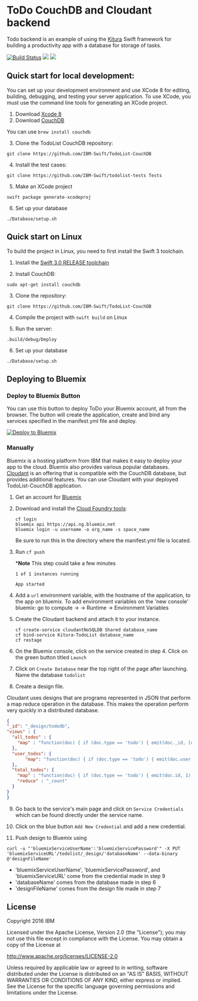 # ToDo CouchDB and Cloudant backend

Todo backend is an example of using the [Kitura](https://github.com/IBM-Swift/Kitura) Swift framework for building a productivity app with a database for storage of tasks.

[![Build Status](https://travis-ci.org/IBM-Swift/TodoList-CouchDB.svg?branch=master)](https://travis-ci.org/IBM-Swift/TodoList-CouchDB)
![](https://img.shields.io/badge/Swift-3.0%20RELEASE-orange.svg?style=flat)
![](https://img.shields.io/badge/platform-Linux,%20macOS-blue.svg?style=flat)

## Quick start for local development:

You can set up your development environment and use XCode 8 for editing, building, debugging, and testing your server application. To use XCode, you must use the command line tools for generating an XCode project.

1. Download [Xcode 8](https://swift.org/download/)
2. Download [CouchDB](http://couchdb.apache.org/)
 
 You can use `brew install couchdb` 

3. Clone the TodoList CouchDB repository:

  `git clone https://github.com/IBM-Swift/TodoList-CouchDB`
  
4. Install the test cases:

  `git clone https://github.com/IBM-Swift/todolist-tests Tests`
  
5. Make an XCode project

  `swift package generate-xcodeproj`
  
6. Set up your database

  `./Database/setup.sh`
  
## Quick start on Linux

To build the project in Linux, you need to first install the Swift 3 toolchain.

1. Install the [Swift 3.0 RELEASE toolchain](http://www.swift.org)

2. Install CouchDB:

  `sudo apt-get install couchdb`
  
3. Clone the repository:

  `git clone https://github.com/IBM-Swift/TodoList-CouchDB`
  
4. Compile the project with `swift build` on Linux

5. Run the server:

 `.build/debug/Deploy`
 
6. Set up your database

  `./Database/setup.sh`

## Deploying to Bluemix

### Deploy to Bluemix Button

You can use this button to deploy ToDo your Bluemix account, all from the browser. The button will create the application, create and bind any services specified in the manifest.yml file and deploy.

[![Deploy to Bluemix](https://bluemix.net/deploy/button.png)](https://bluemix.net/deploy?repository=https://github.com/IBM-Swift/TodoList-CouchDB)

### Manually

Bluemix is a hosting platform from IBM that makes it easy to deploy your app to the cloud. Bluemix also provides various popular databases. [Cloudant](https://cloudant.com/) is an offering that is compatible with the CouchDB database, but provides additional features. You can use Cloudant with your deployed TodoList-CouchDB application.

1. Get an account for [Bluemix](https://new-console.ng.bluemix.net/?direct=classic)

2. Download and install the [Cloud Foundry tools](https://new-console.ng.bluemix.net/docs/starters/install_cli.html):

    ```
    cf login
    bluemix api https://api.ng.bluemix.net
    bluemix login -u username -o org_name -s space_name
    ```

    Be sure to run this in the directory where the manifest.yml file is located.

3. Run `cf push`   

    ***Note** This step could take a few minutes

    ```
    1 of 1 instances running 

    App started
    ```

4. Add a `url` environment variable, with the hostname of the application, to the app on bluemix.
   To add environment variables on the 'new console' bluemix: go to compute -> <App> -> Runtime -> Environment Variables 

5. Create the Cloudant backend and attach it to your instance.

    ```
    cf create-service cloudantNoSQLDB Shared database_name
    cf bind-service Kitura-TodoList database_name
    cf restage
    ```
6. On the Bluemix console, click on the service created in step 4. Click on the green button titled `Launch`

7. Click on `Create Database` near the top right of the page after launching. Name the database `todolist`

8. Create a design file.

 Cloudant uses designs that are programs represented in JSON that perform a map reduce operation in the database. This makes the operation perform very quickly in a distributed database.
 
  
  ```json
  {
  "_id": "_design/tododb",
  "views" : {
    "all_todos" : {
      "map" : "function(doc) { if (doc.type == 'todo') { emit(doc._id, [doc._id, doc.user, doc.title, doc.completed, doc.rank]); }}"
    },
    "user_todos": {
         "map": "function(doc) { if (doc.type == 'todo') { emit(doc.user, [doc._id, doc.user, doc.title, doc.completed, doc.rank]); }}"
    },
    "total_todos": {
      "map" : "function(doc) { if (doc.type == 'todo') { emit(doc.id, 1); }}",
      "reduce" : "_count"
    }
  }
  }
  ```

9. Go back to the service's main page and click on `Service Credentials` which can be found directly under the service name.

10. Click on the blue button `Add New Credential` and add a new credential.

11. Push design to Bluemix using 
  ```
  curl -u "'bluemixServiceUserName':'bluemixServicePassword'" -X PUT 'bluemixServiceURL'/todolist/_design/'databaseName' --data-binary @'designFileName'
  ```
  
  - 'bluemixServiceUserName', 'bluemixServicePassword', and 'bluemixServiceURL' come from the credential made in step 9
  - 'databaseName' comes from the database made in step 6
  - 'designFileName' comes from the design file made in step 7
  
## License

Copyright 2016 IBM

Licensed under the Apache License, Version 2.0 (the "License"); you may not use this file except in compliance with the License. You may obtain a copy of the License at

http://www.apache.org/licenses/LICENSE-2.0

Unless required by applicable law or agreed to in writing, software distributed under the License is distributed on an "AS IS" BASIS, WITHOUT WARRANTIES OR CONDITIONS OF ANY KIND, either express or implied. See the License for the specific language governing permissions and limitations under the License.
